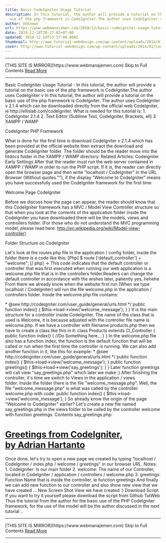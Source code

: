 ```yaml
---
title: Basic CodeIgniter Usage Tutorial
description: In this tutorial, the author will provide a tutorial on the basic
  use of the php framework is CodeIgniter.The author uses CodeIgniter v
author: Unknown
url: https://www.webmanajemen.com/2018/12/basic-codeigniter-usage-tutorial.html
date: 2018-12-18T20:17:02+07:00
updated: 2018-12-18T13:17:00.000Z
thumbnail: http://www.tutorial-webdesign.com/wp-content/uploads/2014/01/codeigniter.png
cover: http://www.tutorial-webdesign.com/wp-content/uploads/2014/01/codeigniter.png
---
```


<hr/> [THIS SITE IS MIRROR](https://www.webmanajemen.com) Skip to Full Contents <a href="https://www.webmanajemen.com/2018/12/basic-codeigniter-usage-tutorial.html" rel="follow" class="button" id="read-more">Read More</a> <hr/> Basic CodeIgniter Usage Tutorial - In this tutorial, the author will provide a tutorial on the basic use of the php framework is CodeIgniter.The author uses CodeIgniter v In this tutorial, the author will provide a tutorial on the basic use of the php framework is CodeIgniter. The author uses CodeIgniter v 2.1.4 which can be downloaded directly from the official web CodeIgniter, ie http://ellislab.com/codeigniter. What is needed for this tutorial is:
1. CodeIgniter 2.1.4
2. Text Editor (Sublime Text, CodeIgniter, Brackets, ell)
3. XAMPP / WAMP

CodeIgniter PHP Framework

What is done for the first time is download CodeIgniter v 2.1.4 which has been provided at the official website then extract the download and generate CodeIgniter folder. The folder should be the reader move into the htdocs folder in the XAMPP / WAMP directory.
Related Articles: Codeigniter Early Settings
After that the reader must run the web server contained in XAMPP / WAMP in order to run the PHP script. If it is, the reader can directly open the browser page and then write "localhost / CodeIgniter" in the URL Browser (Without quotes ""), if the display "Welcome to CodeIgniter" means you have successfully used the CodeIgniter framework for the first time

Welcome Page CodeIgniter



Before we discuss how the page can appear, the reader should know that this CodeIgniter framework has a MVC / Model View Controller structure so that when you look at the contents of the application folder inside the CodeIgniter you have downloaded there will be the models, views and controllers folder. (For those who do not understand the MVC programming model, please read here: http://en.wikipedia.org/wiki/Model-view-controller)

Folder Structure on CodeIgniter

Let's look at the routes.php file in the application / config folder, inside the folder there is a code like this:
[Php] $ route ['default_controller'] = "welcome"; [/ php]
-> This code indicates that the default controller or controller that was first executed when running our web application is a welcome.php file that is in the controllers folder.Readers can change the default controller in accordance with the wishes later, patiently yes, hehehe
From there we already know when the website first run (When we type localhost / CodeIgniter) will run the file welcome.php in the application / controllers folder. Inside the welcome.php file contains:

<?php if ( ! defined('BASEPATH')) exit('No direct script access allowed'); class Welcome extends CI_Controller { /** * Index Page for this controller. * * Maps to the following URL * http://example.com/index.php/welcome * - or - * http://example.com/index.php/welcome/index * - or - * Since this controller is set as the default controller in * config/routes.php, it's displayed at http://example.com/ * * So any other public methods not prefixed with an underscore will * map to /index.php/welcome/<method_name> * @see http://codeigniter.com/user_guide/general/urls.html */ public function index() { $this->load->view('welcome_message'); } } 


It is the main structure for a controller inside CodeIgniter. The name of the class that is used is Welcome, it is because adjusted with the controller file name is welcome.php. If we have a controller with filename products.php then we have to create a class like this in it:

class Products extends CI_Controller { public function index() { //Do Something here... } } 


In the welcome.php file also has a function index, the function is the default function that will be called or run when the first time the controller is running. We can also add another function in it, like this for example:

<?php if ( ! defined('BASEPATH')) exit('No direct script access allowed'); class Welcome extends CI_Controller { /** * Index Page for this controller. * * Maps to the following URL * http://example.com/index.php/welcome * - or - * http://example.com/index.php/welcome/index * - or - * Since this controller is set as the default controller in * config/routes.php, it's displayed at http://example.com/ * * So any other public methods not prefixed with an underscore will * map to /index.php/welcome/<method_name> * @see http://codeigniter.com/user_guide/general/urls.html */ public function index() { $this->load->view('welcome_message'); } public function greetings() { $this->load->view('say_greetings'); } } 


Later function greetings will call view "say_greetings.php" which later we make :)
After finishing the controller, it's time we switch to Views in the application / views folder. Inside the folder there is the file "welcome_message.php". Well, the file "welcome_message.php" is what was called by the controller welcome.php with code:

public function index() { $this->load->view('welcome_message'); } 


So already know the origin of the page "Welcome to CodeIgniter" earlier?
Let's create a new file named say_greetings.php in the views folder to be called by the controller welcome with function greetings.
Contents say_greetings.php:

<html> <head> <title>Belajar CodeIgniter</title> </head> <body> <a href="http://www.adrianhartanto.com"> <h1> Greetings from CodeIgniter, <br /> by Adrian Hartanto </h1> </a> </body> </html> 


Once done, let's try to open a new page we created by typing "localhost / CodeIgniter / index.php / welcome / greetings" in our browser URL.
Notes:
1. CodeIgniter: Is our main folder
2. welcome: The name of our Controller, located in CodeIgniter / application / controllers / welcome.php
3. greetings: Function Name that is inside the controller, ie function greetings
And finally we can add new function to our controller and also show new view that we have created ...

New Screen Shot View we have created :)

Download Script
If you want to try it yourself please download the script from Github TutWeb
Thus the tutorial from the author for the basic use of the PHP CodeIgniter framework, for the use of the model will be the author discussed in the next tutorial .. <hr/> [THIS SITE IS MIRROR](https://www.webmanajemen.com) Skip to Full Contents <a href="https://www.webmanajemen.com/2018/12/basic-codeigniter-usage-tutorial.html" rel="follow" class="button" id="read-more">Read More</a> <hr/>